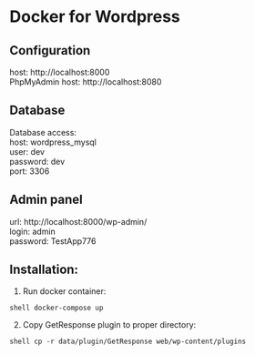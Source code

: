 # Docker for Wordpress

## Configuration

host: http://localhost:8000  
PhpMyAdmin host: http://localhost:8080

## Database

Database access:  
host: wordpress_mysql  
user: dev  
password: dev  
port: 3306

## Admin panel

url: http://localhost:8000/wp-admin/  
login: admin  
password: TestApp776


## Installation:

1. Run docker container:

```shell docker-compose up```

2. Copy GetResponse plugin to proper directory:

```shell cp -r data/plugin/GetResponse web/wp-content/plugins```